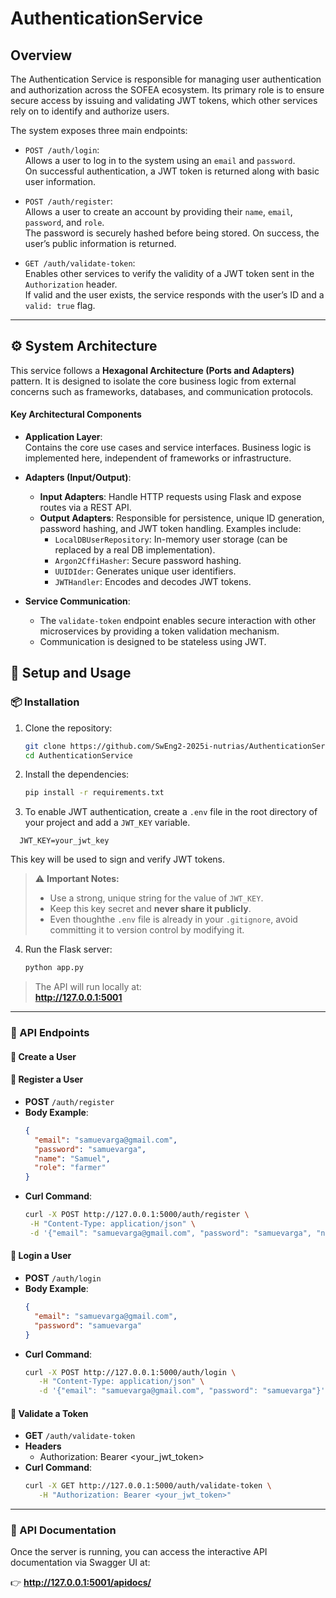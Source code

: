 # AuthenticationService

## Overview
The Authentication Service is responsible for managing user authentication and authorization across the SOFEA ecosystem. Its primary role is to ensure secure access by issuing and validating JWT tokens, which other services rely on to identify and authorize users.

The system exposes three main endpoints:
- `POST /auth/login`:  
  Allows a user to log in to the system using an `email` and `password`.  
  On successful authentication, a JWT token is returned along with basic user information.

- `POST /auth/register`:  
  Allows a user to create an account by providing their `name`, `email`, `password`, and `role`.  
  The password is securely hashed before being stored. On success, the user’s public information is returned.

- `GET /auth/validate-token`:  
  Enables other services to verify the validity of a JWT token sent in the `Authorization` header.  
  If valid and the user exists, the service responds with the user’s ID and a `valid: true` flag.

---
## ⚙️ System Architecture
This service follows a **Hexagonal Architecture (Ports and Adapters)** pattern. It is designed to isolate the core business logic from external concerns such as frameworks, databases, and communication protocols.

#### Key Architectural Components

- **Application Layer**:  
  Contains the core use cases and service interfaces. Business logic is implemented here, independent of frameworks or infrastructure.

- **Adapters (Input/Output)**:  
  - **Input Adapters**: Handle HTTP requests using Flask and expose routes via a REST API.
  - **Output Adapters**: Responsible for persistence, unique ID generation, password hashing, and JWT token handling. Examples include:
    - `LocalDBUserRepository`: In-memory user storage (can be replaced by a real DB implementation).
    - `Argon2CffiHasher`: Secure password hashing.
    - `UUIDIder`: Generates unique user identifiers.
    - `JWTHandler`: Encodes and decodes JWT tokens.

- **Service Communication**:  
  - The `validate-token` endpoint enables secure interaction with other microservices by providing a token validation mechanism.
  - Communication is designed to be stateless using JWT.

## 🚀 Setup and Usage

### 📦 Installation

1. Clone the repository:
   ```bash
   git clone https://github.com/SwEng2-2025i-nutrias/AuthenticationService.git
   cd AuthenticationService
   ```

2. Install the dependencies:
   ```bash
   pip install -r requirements.txt
   ```

3. To enable JWT authentication, create a `.env` file in the root directory of your project and add a `JWT_KEY` variable.

  ``` env
    JWT_KEY=your_jwt_key

  ```

   This key will be used to sign and verify JWT tokens.

   > ⚠️ **Important Notes:**
   > - Use a strong, unique string for the value of `JWT_KEY`.
   > - Keep this key secret and **never share it publicly**.
   > - Even thoughthe `.env` file is already in your `.gitignore`, avoid committing it to version control by modifying it.


4. Run the Flask server:
   ```bash
   python app.py
   ```

> The API will run locally at:  
**http://127.0.0.1:5001**

---

### 📮 API Endpoints

#### 🔸 Create a User

#### 🔹 Register a User

- **POST** `/auth/register`
- **Body Example**:
  ```json
  {
    "email": "samuevarga@gmail.com",
    "password": "samuevarga",
    "name": "Samuel",
    "role": "farmer"
  }
    ```
- **Curl Command**:
    ```bash
  curl -X POST http://127.0.0.1:5000/auth/register \
     -H "Content-Type: application/json" \
     -d '{"email": "samuevarga@gmail.com", "password": "samuevarga", "name": "Samuel", "role": "farmer"}'
     ```

#### 🔹 Login a User

- **POST** `/auth/login`
- **Body Example**:
  ```json
  {
    "email": "samuevarga@gmail.com",
    "password": "samuevarga"
  }

    ```
- **Curl Command**:
  ```bash
  curl -X POST http://127.0.0.1:5000/auth/login \
     -H "Content-Type: application/json" \
     -d '{"email": "samuevarga@gmail.com", "password": "samuevarga"}'
  ```

#### 🔸 Validate a Token

- **GET** `/auth/validate-token`
- **Headers**
    - Authorization: Bearer <your_jwt_token>
- **Curl Command**:
  ```bash
  curl -X GET http://127.0.0.1:5000/auth/validate-token \
     -H "Authorization: Bearer <your_jwt_token>"
  ```

---

### 📘 API Documentation

Once the server is running, you can access the interactive API documentation via Swagger UI at:

👉 **http://127.0.0.1:5001/apidocs/**
